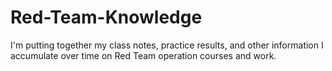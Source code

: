 # Red-Team-Knowledge
I'm putting together my class notes, practice results, and other information I accumulate over time on Red Team operation courses and work.
